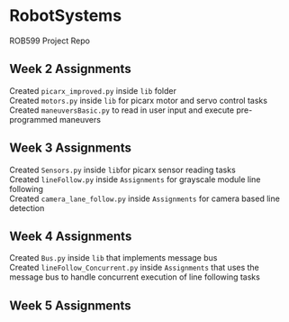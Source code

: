 # RobotSystems
ROB599 Project Repo


## Week 2 Assignments 

Created ```picarx_improved.py``` inside ```lib``` folder \
Created ```motors.py``` inside ```lib``` for picarx motor and servo control tasks \
Created ```maneuversBasic.py``` to read in user input and execute pre-programmed maneuvers

## Week 3 Assignments 

Created ```Sensors.py``` inside ```lib```for picarx sensor reading tasks \
Created ```lineFollow.py``` inside ```Assignments``` for grayscale module line following \
Created ```camera_lane_follow.py``` inside ```Assignments``` for camera based line detection 

## Week 4 Assignments

Created ```Bus.py``` inside ```lib``` that implements message bus \
Created ```lineFollow_Concurrent.py``` inside ```Assignments``` that uses the message bus to handle concurrent execution of line following tasks 

## Week 5 Assignments